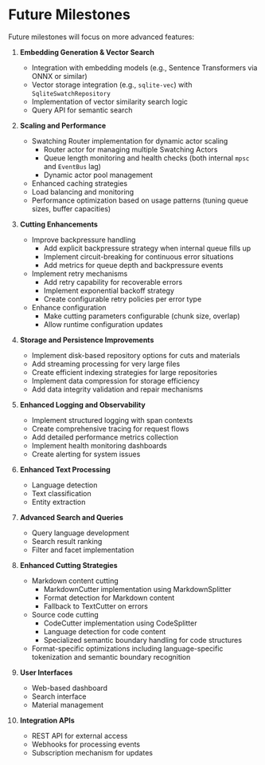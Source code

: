 # Future Milestones

Future milestones will focus on more advanced features:

1. **Embedding Generation & Vector Search**

   - Integration with embedding models (e.g., Sentence Transformers via ONNX or similar)
   - Vector storage integration (e.g., `sqlite-vec`) with `SqliteSwatchRepository`
   - Implementation of vector similarity search logic
   - Query API for semantic search

2. **Scaling and Performance**

   - Swatching Router implementation for dynamic actor scaling
     - Router actor for managing multiple Swatching Actors
     - Queue length monitoring and health checks (both internal `mpsc` and `EventBus` lag)
     - Dynamic actor pool management
   - Enhanced caching strategies
   - Load balancing and monitoring
   - Performance optimization based on usage patterns (tuning queue sizes, buffer capacities)

3. **Cutting Enhancements**

   - Improve backpressure handling
     - Add explicit backpressure strategy when internal queue fills up
     - Implement circuit-breaking for continuous error situations
     - Add metrics for queue depth and backpressure events
   - Implement retry mechanisms
     - Add retry capability for recoverable errors
     - Implement exponential backoff strategy
     - Create configurable retry policies per error type
   - Enhance configuration
     - Make cutting parameters configurable (chunk size, overlap)
     - Allow runtime configuration updates

4. **Storage and Persistence Improvements**

   - Implement disk-based repository options for cuts and materials
   - Add streaming processing for very large files
   - Create efficient indexing strategies for large repositories
   - Implement data compression for storage efficiency
   - Add data integrity validation and repair mechanisms

5. **Enhanced Logging and Observability**

   - Implement structured logging with span contexts
   - Create comprehensive tracing for request flows
   - Add detailed performance metrics collection
   - Implement health monitoring dashboards
   - Create alerting for system issues

6. **Enhanced Text Processing**

   - Language detection
   - Text classification
   - Entity extraction

7. **Advanced Search and Queries**

   - Query language development
   - Search result ranking
   - Filter and facet implementation

8. **Enhanced Cutting Strategies**

   - Markdown content cutting
     - MarkdownCutter implementation using MarkdownSplitter
     - Format detection for Markdown content
     - Fallback to TextCutter on errors
   - Source code cutting
     - CodeCutter implementation using CodeSplitter
     - Language detection for code content
     - Specialized semantic boundary handling for code structures
   - Format-specific optimizations including language-specific tokenization and semantic boundary recognition

9. **User Interfaces**

   - Web-based dashboard
   - Search interface
   - Material management

10. **Integration APIs**
    - REST API for external access
    - Webhooks for processing events
    - Subscription mechanism for updates
